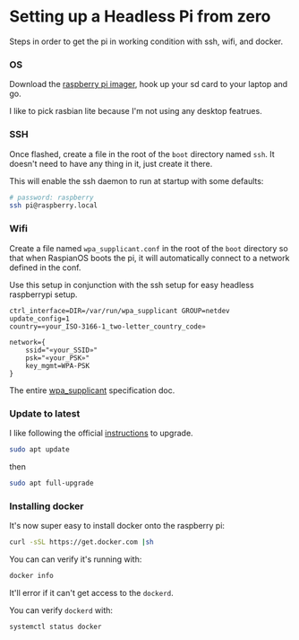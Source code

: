 # Setting up a Headless Pi from zero

Steps in order to get the pi in working condition with ssh, wifi, and docker.

### OS

Download the [raspberry pi imager](https://www.raspberrypi.org/downloads/), hook up your sd card to your laptop and go.

I like to pick rasbian lite because I'm not using any desktop featrues.

### SSH

Once flashed, create a file in the root of the `boot` directory named `ssh`. It doesn't need to have any thing in it, just create it there.

This will enable the ssh daemon to run at startup with some defaults:

```bash
# password: raspberry
ssh pi@raspberry.local
```

### Wifi

Create a file named `wpa_supplicant.conf` in the root of the `boot` directory so that when RaspianOS boots the pi, it will automatically connect to a network defined in the conf.

Use this setup in conjunction with the ssh setup for easy headless raspberrypi setup.

```
ctrl_interface=DIR=/var/run/wpa_supplicant GROUP=netdev
update_config=1
country=«your_ISO-3166-1_two-letter_country_code»

network={
    ssid="«your_SSID»"
    psk="«your_PSK»"
    key_mgmt=WPA-PSK
}
```

The entire [wpa_supplicant](https://w1.fi/cgit/hostap/plain/wpa_supplicant/wpa_supplicant.conf) specification doc.

### Update to latest

I like following the official [instructions](https://www.raspberrypi.org/documentation/raspbian/updating.md) to upgrade.

```bash
sudo apt update
```

then

```bash
sudo apt full-upgrade
```

### Installing docker

It's now super easy to install docker onto the raspberry pi:

```bash
curl -sSL https://get.docker.com |sh
```

<!-- Then give your current user permission to run docker commands:

```bash
sudo usermod -aG docker $USER
``` -->

You can can verify it's running with:

```bash
docker info
```

It'll error if it can't get access to the `dockerd`.

You can verify `dockerd` with:

```bash
systemctl status docker
```
